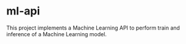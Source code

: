 # ml-api

This project implements a Machine Learning API to perform train and inference of a Machine Learning model.
